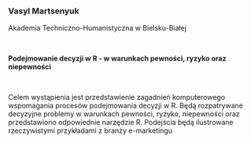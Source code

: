 <!--html_preserve-->
<span>
<h3>
Vasyl Martsenyuk
</h3>
<p>
Akademia Techniczno-Humanistyczna w Bielsku-Białej
</p>
<br/>
<p>
<strong>Podejmowanie decyzji w R - w warunkach pewności, ryzyko oraz
niepewności</strong>
</p>
<br/>
<p>
Celem wystąpienia jest przedstawienie zagadnień komputerowego
wspomagania procesów podejmowania decyzji w R. Będą rozpatrywane
decyzyjne problemy w warunkach pewności, ryzyko, niepewności oraz
przedstawiono odpowiednie narzędzie R.  
Podejścia będą ilustrowane rzeczywistymi przykładami z branży
e-marketingu
</p>
</span><!--/html_preserve-->
